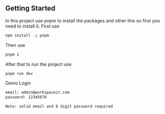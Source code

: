## Getting Started
In this project use pnpm to install the packages and other this so first you need to install it.
First use 
```bash
npm install -g pnpm
```
Then use 
```bash
pnpm i
```
After that to run the project use
```bash
pnpm run dev
```

Demo Login
```bash
email: admin@workspaceit.com
password: 12345678

Note: valid email and 8 digit password required
```
